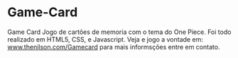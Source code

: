 # Game-Card
Game Card
Jogo de cartões de memoria com o tema do One Piece.
Foi todo realizado em HTML5, CSS, e Javascript.
Veja e jogo a vontade em:
www.thenilson.com/Gamecard
para mais informsções entre em contato.
